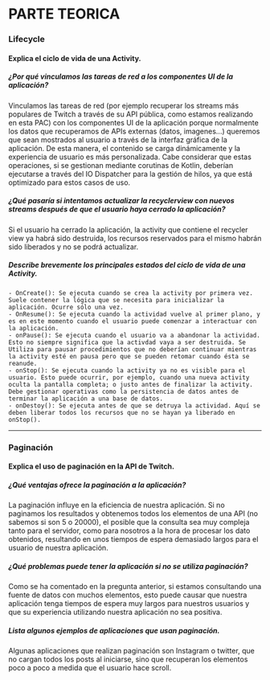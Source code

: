 # PARTE TEORICA

### Lifecycle

#### Explica el ciclo de vida de una Activity.

##### ¿Por qué vinculamos las tareas de red a los componentes UI de la aplicación?
Vinculamos las tareas de red (por ejemplo recuperar los streams más populares de Twitch a través de su API pública, como estamos realizando en esta PAC) con los componentes UI de la aplicación porque normalmente los datos que recuperamos de APIs externas (datos, imagenes...) queremos que sean mostrados al usuario a través de la interfaz gráfica de la aplicación. De esta manera, el contenido se carga dinámicamente y la experiencia de usuario es más personalizada.
Cabe considerar que estas operaciones, si se gestionan mediante corutinas de Kotlin, deberían ejecutarse a través del IO Dispatcher para la gestión de hilos, ya que está optimizado para estos casos de uso.

##### ¿Qué pasaría si intentamos actualizar la recyclerview con nuevos streams después de que el usuario haya cerrado la aplicación?
Si el usuario ha cerrado la aplicación, la activity que contiene el recycler view ya habrá sido destruida, los recursos reservados para el mismo habrán sido liberados y no se podrá actualizar.

##### Describe brevemente los principales estados del ciclo de vida de una Activity.
    - OnCreate(): Se ejecuta cuando se crea la activity por primera vez. Suele contener la lógica que se necesita para inicializar la aplicación. Ocurre sólo una vez.
    - OnResume(): Se ejecuta cuando la actividad vuelve al primer plano, y es en este momento cuando el usuario puede comenzar a interactuar con la aplicación.
    - onPause(): Se ejecuta cuando el usuario va a abandonar la actividad. Esto no siempre significa que la activdad vaya a ser destruida. Se Utiliza para pausar procedimientos que no deberían continuar mientras la activity esté en pausa pero que se pueden retomar cuando ésta se reanude.
    - onStop(): Se ejecuta cuando la activity ya no es visible para el usuario. Esto puede ocurrir, por ejemplo, cuando una nueva activity oculta la pantalla completa; o justo antes de finalizar la activity. Debe gestionar operativas como la persistencia de datos antes de terminar la aplicación a una base de datos.
    - onDestoy(): Se ejecuta antes de que se detruya la actividad. Aquí se deben liberar todos los recursos que no se hayan ya liberado en onStop().

---

### Paginación 

#### Explica el uso de paginación en la API de Twitch.

##### ¿Qué ventajas ofrece la paginación a la aplicación?
La paginación influye en la eficiencia de nuestra aplicación. Si no paginamos los resultados y obtenemos todos los elementos de una API (no sabemos si son 5 o 20000), el posible que la consulta sea muy compleja tanto para el servidor, como para nosotros a la hora de procesar los dato obtenidos, resultando en unos tiempos de espera demasiado largos para el usuario de nuestra aplicación.

##### ¿Qué problemas puede tener la aplicación si no se utiliza paginación?
Como se ha comentado en la pregunta anterior, si estamos consultando una fuente de datos con muchos elementos, esto puede causar que nuestra aplicación tenga tiempos de espera muy largos para nuestros usuarios y que su experiencia utilizando nuestra aplicación no sea positiva.

##### Lista algunos ejemplos de aplicaciones que usan paginación.
Algunas aplicaciones que realizan paginación son Instagram o twitter, que no cargan todos los posts al iniciarse, sino que recuperan los elementos poco a poco a medida que el usuario hace scroll.
